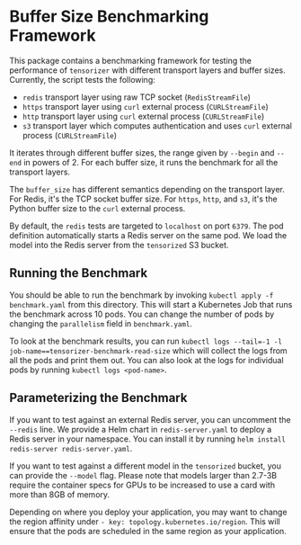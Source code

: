 Buffer Size Benchmarking Framework
==================================
This package contains a benchmarking framework for testing the performance of
`tensorizer` with different transport layers and buffer sizes. Currently, the
script tests the following:

* `redis` transport layer using raw TCP socket (`RedisStreamFile`)
* `https` transport layer using `curl` external process (`CURLStreamFile`)
* `http` transport layer using `curl` external process (`CURLStreamFile`)
* `s3` transport layer which computes authentication and uses `curl` external
  process (`CURLStreamFile`)

It iterates through different buffer sizes, the range given by `--begin` and 
`--end` in powers of 2. For each buffer size, it runs the benchmark for all the
transport layers.

The `buffer_size` has different semantics depending on the transport layer. For
Redis, it's the TCP socket buffer size. For `https`, `http`, and `s3`, it's the
Python buffer size to the `curl` external process.

By default, the `redis` tests are targeted to `localhost` on port `6379`. The
pod definition automatically starts a Redis server on the same pod. We load the
model into the Redis server from the `tensorized` S3 bucket.

Running the Benchmark
---------------------
You should be able to run the benchmark by invoking `kubectl apply -f benchmark.yaml`
from this directory. This will start a Kubernetes Job that runs the benchmark across
10 pods. You can change the number of pods by changing the `parallelism` field in
`benchmark.yaml`.

To look at the benchmark results, you can run `kubectl logs --tail=-1 -l job-name==tensorizer-benchmark-read-size`
which will collect the logs from all the pods and print them out. You can also
look at the logs for individual pods by running `kubectl logs <pod-name>`.

Parameterizing the Benchmark
----------------------------
If you want to test against an external Redis server, you can uncomment the
`--redis` line. We provide a Helm chart in `redis-server.yaml` to deploy a
Redis server in your namespace. You can install it by running `helm install
redis-server redis-server.yaml`.

If you want to test against a different model in the `tensorized` bucket,
you can provide the `--model` flag. Please note that models larger than 2.7-3B
require the container specs for GPUs to be increased to use a card with more
than 8GB of memory.

Depending on where you deploy your application, you may want to change the
region affinity under `- key: topology.kubernetes.io/region`. This will
ensure that the pods are scheduled in the same region as your application.